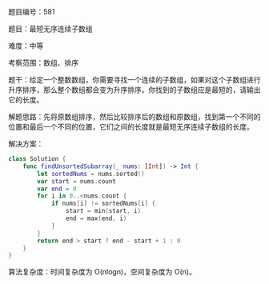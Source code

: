 题目编号：581

题目：最短无序连续子数组

难度：中等

考察范围：数组、排序

题干：给定一个整数数组，你需要寻找一个连续的子数组，如果对这个子数组进行升序排序，那么整个数组都会变为升序排序。你找到的子数组应是最短的，请输出它的长度。

解题思路：先将原数组排序，然后比较排序后的数组和原数组，找到第一个不同的位置和最后一个不同的位置，它们之间的长度就是最短无序连续子数组的长度。

解决方案：

```swift
class Solution {
    func findUnsortedSubarray(_ nums: [Int]) -> Int {
        let sortedNums = nums.sorted()
        var start = nums.count
        var end = 0
        for i in 0..<nums.count {
            if nums[i] != sortedNums[i] {
                start = min(start, i)
                end = max(end, i)
            }
        }
        return end > start ? end - start + 1 : 0
    }
}
```

算法复杂度：时间复杂度为 O(nlogn)，空间复杂度为 O(n)。